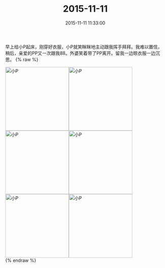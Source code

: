 ﻿---
title: 2015-11-11
date: 2015-11-11 11:33:00
tags:
categories: 妈妈
---
早上给小P起床，刚穿好衣服，小P就笑眯眯地主动跟我挥手拜拜。我难以置信，稍后，亲爱的PP又一次跟我88。外婆笑着带了PP离开。留我一边晾衣服一边沉思。
{% raw %}
<div style="width:500 px">
<div style="float:left; width:100 px"><img src="/2015-11-11-1/微信图片_20171011165424.jpg" width="200" alt="小P"></div>
<div style="float:left; width:100 px"><img src="/2015-11-11-1/微信图片_20171011165438.jpg" width="200" alt="小P"></div>
<div style="float:left; width:100 px"><img src="/2015-11-11-1/微信图片_20171011165447.jpg" width="200" alt="小P"></div>
<div style="float:left; width:100 px"><img src="/2015-11-11-1/微信图片_20171011165459.jpg" width="200" alt="小P"></div>
<div style="float:left; width:100 px"><img src="/2015-11-11-1/微信图片_20171011165507.jpg" width="200" alt="小P"></div>
<div style="float:left; width:100 px"><img src="/2015-11-11-1/微信图片_20171011165528.jpg" width="200" alt="小P"></div>
<div style="clear:both"></div>
</div>
{% endraw %}